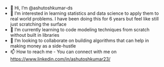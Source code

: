 - 👋 Hi, I’m @ashutoshkumar-ds
- 👀 I’m interested in learning statistics and data science to apply them to real world problems. I have been doing this for 6 years but feel like still just scratching the surface
- 🌱 I’m currently learning to code modeling techniques from scratch without built in libraries
- 💞️ I’m looking to collaborate on building algorithms that can help in making money as a side-hustle
- 📫 How to reach me - You can connect with me on https://www.linkedin.com/in/ashutoshkumar23/

<!---
ashutoshkumar-ds/ashutoshkumar-ds is a ✨ special ✨ repository because its `README.md` (this file) appears on your GitHub profile.
You can click the Preview link to take a look at your changes.
--->
